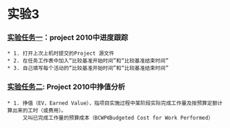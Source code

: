 # 实验3
### [实验任务一](https://github.com/MaoSonglin/--3)：project 2010中进度跟踪
	* 1. 打开上次上机时提交的Project 源文件
	* 2. 在任务工作表中加入“比较基准开始时间”和“比较基准结束时间”
	* 3. 自己填写每个活动的“比较基准开始时间”和“比较基准结束时间”
### [实验任务二](https://github.com/MaoSonglin/--3): Project 2010中挣值分析
	* 1. 挣值（EV，Earned Value），指项目实施过程中某阶段实际完成工作量及按预算定额计算出来的工时（或费用）。
	     又叫已完成工作量的预算成本（BCWP《Budgeted Cost for Work Performed）
	
